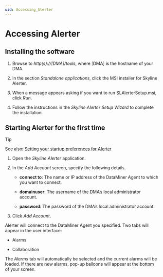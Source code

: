 ```yaml
---
uid: Accessing_Alerter
---
```


# Accessing Alerter

## Installing the software

1. Browse to *http(s)://\[DMA\]/tools*, where \[DMA\] is the hostname of your DMA.

1. In the section *Standalone applications*, click the MSI installer for Skyline Alerter.

1. When a message appears asking if you want to run SLAlerterSetup.msi, click *Run*.

1. Follow the instructions in the *Skyline Alerter Setup Wizard* to complete the installation.

## Starting Alerter for the first time

> [!TIP]
> See also: [Setting your startup preferences for Alerter](xref:Configuring_Alerter#setting-your-startup-preferences-for-alerter)

1. Open the *Skyline Alerter* application.

1. In the *Add Account* screen, specify the following details.

   - **connect to**: The name or IP address of the DataMiner Agent to which you want to connect.

   - **domainuser**: The username of the DMA’s local administrator account.

   - **password**: The password of the DMA’s local administrator account.

1. Click *Add Account*.

Alerter will connect to the DataMiner Agent you specified. Two tabs will appear in the user interface:

- Alarms

- Collaboration

The *Alarms* tab will automatically be selected and the current alarms will be loaded. If there are new alarms, pop-up balloons will appear at the bottom of your screen.
